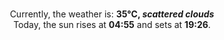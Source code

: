 <p  align="center"><br/>Currently, the weather is: <b> 35°C, <i>scattered clouds</i></b></br>Today, the sun rises at <b>04:55</b> and sets at <b>19:26</b>.</p>